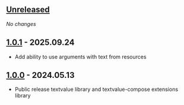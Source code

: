 ## [Unreleased]

*No changes*

## [1.0.1] - 2025.09.24

- Add ability to use arguments with text from resources

## [1.0.0] - 2024.05.13

- Public release textvalue library and textvalue-compose extensions library

[unreleased]: https://github.com/RedMadRobot/TextValue/compare/1.0.1...main
[1.0.1]: https://github.com/RedMadRobot/TextValue/compare/1.0.0...1.0.1
[1.0.0]: https://github.com/RedMadRobot/TextValue/compare/d5d1d9...1.0.0
